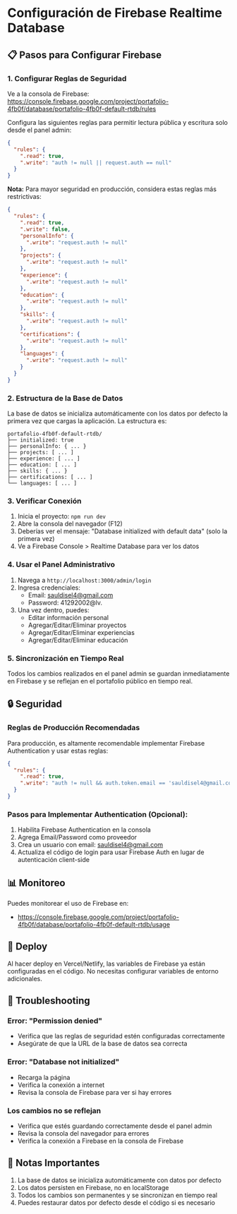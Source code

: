 # Configuración de Firebase Realtime Database

## 📋 Pasos para Configurar Firebase

### 1. Configurar Reglas de Seguridad

Ve a la consola de Firebase: https://console.firebase.google.com/project/portafolio-4fb0f/database/portafolio-4fb0f-default-rtdb/rules

Configura las siguientes reglas para permitir lectura pública y escritura solo desde el panel admin:

```json
{
  "rules": {
    ".read": true,
    ".write": "auth != null || request.auth == null"
  }
}
```

**Nota:** Para mayor seguridad en producción, considera estas reglas más restrictivas:

```json
{
  "rules": {
    ".read": true,
    ".write": false,
    "personalInfo": {
      ".write": "request.auth != null"
    },
    "projects": {
      ".write": "request.auth != null"
    },
    "experience": {
      ".write": "request.auth != null"
    },
    "education": {
      ".write": "request.auth != null"
    },
    "skills": {
      ".write": "request.auth != null"
    },
    "certifications": {
      ".write": "request.auth != null"
    },
    "languages": {
      ".write": "request.auth != null"
    }
  }
}
```

### 2. Estructura de la Base de Datos

La base de datos se inicializa automáticamente con los datos por defecto la primera vez que cargas la aplicación. La estructura es:

```
portafolio-4fb0f-default-rtdb/
├── initialized: true
├── personalInfo: { ... }
├── projects: [ ... ]
├── experience: [ ... ]
├── education: [ ... ]
├── skills: { ... }
├── certifications: [ ... ]
└── languages: [ ... ]
```

### 3. Verificar Conexión

1. Inicia el proyecto: `npm run dev`
2. Abre la consola del navegador (F12)
3. Deberías ver el mensaje: "Database initialized with default data" (solo la primera vez)
4. Ve a Firebase Console > Realtime Database para ver los datos

### 4. Usar el Panel Administrativo

1. Navega a `http://localhost:3000/admin/login`
2. Ingresa credenciales:
   - Email: sauldisel4@gmail.com
   - Password: 41292002@lv.
3. Una vez dentro, puedes:
   - Editar información personal
   - Agregar/Editar/Eliminar proyectos
   - Agregar/Editar/Eliminar experiencias
   - Agregar/Editar/Eliminar educación

### 5. Sincronización en Tiempo Real

Todos los cambios realizados en el panel admin se guardan inmediatamente en Firebase y se reflejan en el portafolio público en tiempo real.

## 🔒 Seguridad

### Reglas de Producción Recomendadas

Para producción, es altamente recomendable implementar Firebase Authentication y usar estas reglas:

```json
{
  "rules": {
    ".read": true,
    ".write": "auth != null && auth.token.email == 'sauldisel4@gmail.com'"
  }
}
```

### Pasos para Implementar Authentication (Opcional):

1. Habilita Firebase Authentication en la consola
2. Agrega Email/Password como proveedor
3. Crea un usuario con email: sauldisel4@gmail.com
4. Actualiza el código de login para usar Firebase Auth en lugar de autenticación client-side

## 📊 Monitoreo

Puedes monitorear el uso de Firebase en:
- https://console.firebase.google.com/project/portafolio-4fb0f/database/portafolio-4fb0f-default-rtdb/usage

## 🚀 Deploy

Al hacer deploy en Vercel/Netlify, las variables de Firebase ya están configuradas en el código. No necesitas configurar variables de entorno adicionales.

## 🔧 Troubleshooting

### Error: "Permission denied"
- Verifica que las reglas de seguridad estén configuradas correctamente
- Asegúrate de que la URL de la base de datos sea correcta

### Error: "Database not initialized"
- Recarga la página
- Verifica la conexión a internet
- Revisa la consola de Firebase para ver si hay errores

### Los cambios no se reflejan
- Verifica que estés guardando correctamente desde el panel admin
- Revisa la consola del navegador para errores
- Verifica la conexión a Firebase en la consola de Firebase

## 📝 Notas Importantes

1. La base de datos se inicializa automáticamente con datos por defecto
2. Los datos persisten en Firebase, no en localStorage
3. Todos los cambios son permanentes y se sincronizan en tiempo real
4. Puedes restaurar datos por defecto desde el código si es necesario
